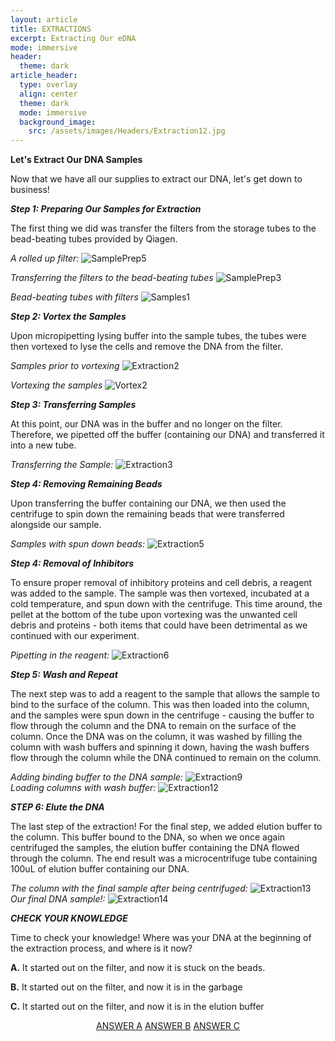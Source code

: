 ```yaml
---
layout: article
title: EXTRACTIONS
excerpt: Extracting Our eDNA
mode: immersive
header:
  theme: dark
article_header:
  type: overlay
  align: center
  theme: dark
  mode: immersive
  background_image:
    src: /assets/images/Headers/Extraction12.jpg
---
```

**Let's Extract Our DNA Samples**

Now that we have all our supplies to extract our DNA, let's get down to business!

***Step 1: Preparing Our Samples for Extraction***

The first thing we did was transfer the filters from the storage tubes to the bead-beating tubes provided by Qiagen.

*A rolled up filter:*
![SamplePrep5](/assets/images/BIG-EXT/SamplePrep5.jpg) 

*Transferring the filters to the bead-beating tubes*
![SamplePrep3](/assets/images/BIG-EXT/SamplePrep3.jpg)   

*Bead-beating tubes with filters*
![Samples1](/assets/images/BIG-EXT/Samples1.jpg) 


***Step 2: Vortex the Samples***  

Upon micropipetting lysing buffer into the sample tubes, the tubes were then vortexed to lyse the cells and remove the DNA from the filter.

*Samples prior to vortexing*
![Extraction2](/assets/images/BIG-EXT/Extraction2.jpg)  

*Vortexing the samples*
![Vortex2](/assets/images/BIG-EXT/Vortex2.jpg)   



***Step 3: Transferring Samples***  

At this point, our DNA was in the buffer and no longer on the filter. Therefore, we pipetted off the buffer (containing our DNA) and transferred it into a new tube.

*Transferring the Sample:*
![Extraction3](/assets/images/BIG-EXT/Extraction3.jpg)     

***Step 4: Removing Remaining Beads***  

Upon transferring the buffer containing our DNA, we then used the centrifuge to spin down the remaining beads that were transferred alongside our sample.

*Samples with spun down beads:*
![Extraction5](/assets/images/BIG-EXT/Extraction5.jpg)  

***Step 4: Removal of Inhibitors***    

To ensure proper removal of inhibitory proteins and cell debris, a reagent was added to the sample. The sample was then vortexed, incubated at a cold temperature, and spun down with the centrifuge. This time around, the pellet at the bottom of the tube upon vortexing was the unwanted cell debris and proteins - both items that could have been detrimental as we continued with our experiment.

*Pipetting in the reagent:*
![Extraction6](/assets/images/BIG-EXT/Extraction6.jpg)


***Step 5: Wash and Repeat***    

The next step was to add a reagent to the sample that allows the sample to bind to the surface of the column. This was then loaded into the column, and the samples were spun down in the centrifuge - causing the buffer to flow through the column and the DNA to remain on the surface of the column. Once the DNA was on the column, it was washed by filling the column with wash buffers and spinning it down, having the wash buffers flow through the column while the DNA continued to remain on the column.

*Adding binding buffer to the DNA sample:*
![Extraction9](/assets/images/BIG-EXT/Extraction9.jpg)    
*Loading columns with wash buffer:* 
![Extraction12](/assets/images/BIG-EXT/Extraction12.jpg)  


***STEP 6: Elute the DNA***

The last step of the extraction! For the final step, we added elution buffer to the column. This buffer bound to the DNA, so when we once again centrifuged the samples, the elution buffer containing the DNA flowed through the column. The end result was a microcentrifuge tube containing 100uL of elution buffer containing our DNA.  

*The column with the final sample after being centrifuged:*
![Extraction13](/assets/images/BIG-EXT/Extraction13.jpg)  
*Our final DNA sample!:*
![Extraction14](/assets/images/BIG-EXT/Extraction14.jpg)


***CHECK YOUR KNOWLEDGE***

Time to check your knowledge! Where was your DNA at the beginning of the extraction process, and where is it now?

**A.** It started out on the filter, and now it is stuck on the beads.

**B.** It started out on the filter, and now it is in the garbage

**C.** It started out on the filter, and now it is in the elution buffer


<p align="center">
<a class="button button--outline-primary button--pill" href="Qubit2">ANSWER A</a> <a class="button button--outline-primary button--pill" href="Qubit2">ANSWER B</a> <a class="button button--outline-primary button--pill" href="Qubit1">ANSWER C</a></p>